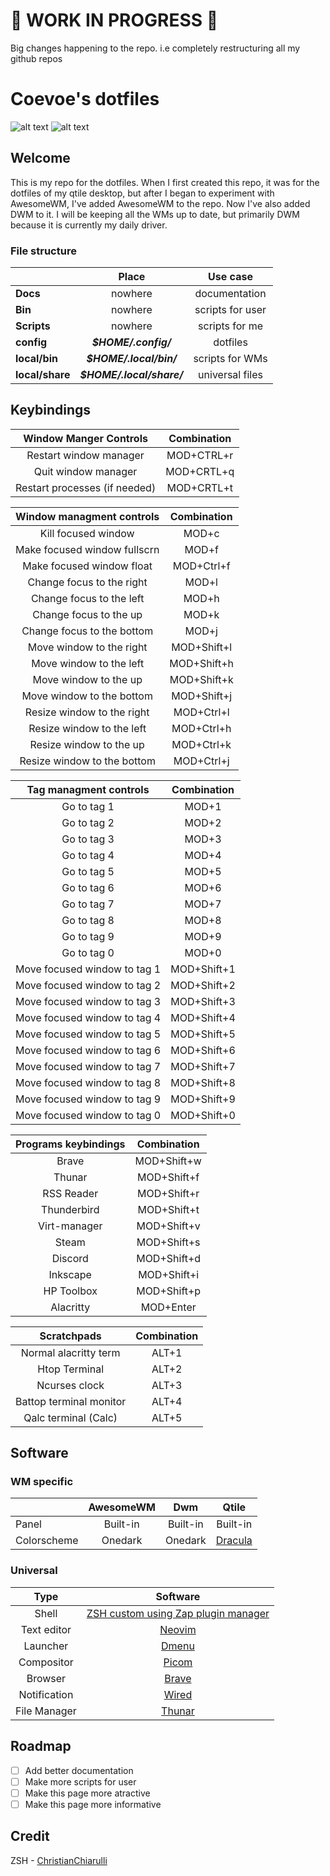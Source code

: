 # 🚧 WORK IN PROGRESS 🚧
Big changes happening to the repo. i.e completely restructuring all my github 
repos

# Coevoe's dotfiles

![alt text](https://github.com/coevoe/dotfiles/blob/main/assets/Qtile_desktop.png)
![alt text](https://github.com/coevoe/dotfiles/blob/main/assets/Qtile_in_action.png)

## Welcome
This is my repo for the dotfiles. When I first created this repo, it was for the
dotfiles of my qtile desktop, but after I began to experiment with AwesomeWM,
I've added AwesomeWM to the repo. Now I've also added DWM to it. I will be
keeping all the WMs up to date, but primarily DWM because it is currently my
daily driver.

### File structure
|               | Place                   | Use case         |
|---------------|:-----------------------:|:----------------:|
| **Docs**      | nowhere                 | documentation    |
| **Bin**       | nowhere                 | scripts for user |
| **Scripts**   | nowhere                 | scripts for me   |
| **config**    | **_$HOME/.config/_**    | dotfiles         |
| **local/bin** | **_$HOME/.local/bin/_** | scripts for WMs  |
| **local/share** | **_$HOME/.local/share/_** | universal files |

## Keybindings

| Window Manger Controls       | Combination |
|:----------------------------:|:-----------:|
| Restart window manager       | MOD+CTRL+r  |
| Quit window manager          | MOD+CRTL+q  |
| Restart processes (if needed) | MOD+CRTL+t  |

| Window managment controls    | Combination |
|:----------------------------:|:-----------:|
| Kill focused window          | MOD+c       |
| Make focused window fullscrn | MOD+f       |
| Make focused window float    | MOD+Ctrl+f  |
| Change focus to the right    | MOD+l       |
| Change focus to the left     | MOD+h       |
| Change focus to the up       | MOD+k       |
| Change focus to the bottom   | MOD+j       |
| Move window to the right     | MOD+Shift+l |
| Move window to the left      | MOD+Shift+h |
| Move window to the up        | MOD+Shift+k |
| Move window to the bottom    | MOD+Shift+j |
| Resize window to the right   | MOD+Ctrl+l  |
| Resize window to the left    | MOD+Ctrl+h  |
| Resize window to the up      | MOD+Ctrl+k  |
| Resize window to the bottom  | MOD+Ctrl+j  |

| Tag managment controls       | Combination |
|:----------------------------:|:-----------:|
| Go to tag 1                  | MOD+1       |
| Go to tag 2                  | MOD+2       |
| Go to tag 3                  | MOD+3       |
| Go to tag 4                  | MOD+4       |
| Go to tag 5                  | MOD+5       |
| Go to tag 6                  | MOD+6       |
| Go to tag 7                  | MOD+7       |
| Go to tag 8                  | MOD+8       |
| Go to tag 9                  | MOD+9       |
| Go to tag 0                  | MOD+0       |
| Move focused window to tag 1 | MOD+Shift+1 |
| Move focused window to tag 2 | MOD+Shift+2 |
| Move focused window to tag 3 | MOD+Shift+3 |
| Move focused window to tag 4 | MOD+Shift+4 |
| Move focused window to tag 5 | MOD+Shift+5 |
| Move focused window to tag 6 | MOD+Shift+6 |
| Move focused window to tag 7 | MOD+Shift+7 |
| Move focused window to tag 8 | MOD+Shift+8 |
| Move focused window to tag 9 | MOD+Shift+9 |
| Move focused window to tag 0 | MOD+Shift+0 |

| Programs keybindings | Combination |
|:--------------------:|:-----------:|
| Brave                | MOD+Shift+w |
| Thunar               | MOD+Shift+f |
| RSS Reader           | MOD+Shift+r |
| Thunderbird          | MOD+Shift+t |
| Virt-manager         | MOD+Shift+v |
| Steam                | MOD+Shift+s |
| Discord              | MOD+Shift+d |
| Inkscape             | MOD+Shift+i |
| HP Toolbox           | MOD+Shift+p |
| Alacritty            | MOD+Enter   |

| Scratchpads             | Combination |
|:-----------------------:|:-----------:|
| Normal alacritty term   | ALT+1       |
| Htop Terminal           | ALT+2       |
| Ncurses clock           | ALT+3       |
| Battop terminal monitor | ALT+4       |
| Qalc terminal (Calc)    | ALT+5       |

## Software

### WM specific
|             | AwesomeWM | Dwm      | Qtile    |
|-------------|:---------:|:--------:|:--------:|
| Panel       | Built-in  | Built-in | Built-in |
| Colorscheme | Onedark   | Onedark  | [Dracula](https://draculatheme.com/) |

### Universal
| Type         | Software  |
|:------------:|:---------:|
| Shell        | [ZSH custom using Zap plugin manager](https://zapzsh.org) |
| Text editor  | [Neovim](https://lazyvim.org/) |
| Launcher     | [Dmenu](https://tools.suckless.org/dmenu) |
| Compositor   | [Picom](https://github.com/ibhagwan/picom) |
| Browser      | [Brave](https://brave.com/) |
| Notification | [Wired](https://github.com/Toqozz/wired-notify) |
| File Manager | [Thunar](https://docs.xfce.org/xfce/thunar/start) |

## Roadmap
-   [ ] Add better documentation
-   [ ] Make more scripts for user
-   [ ] Make this page more atractive
-   [ ] Make this page more informative

## Credit
ZSH - [ChristianChiarulli](https://github.com/ChristianChiarulli)
